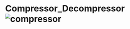 # Compressor_Decompressor![compressor ](https://user-images.githubusercontent.com/66463203/227509833-17472792-2ac5-42c5-82e1-bfde55a1375b.png)
